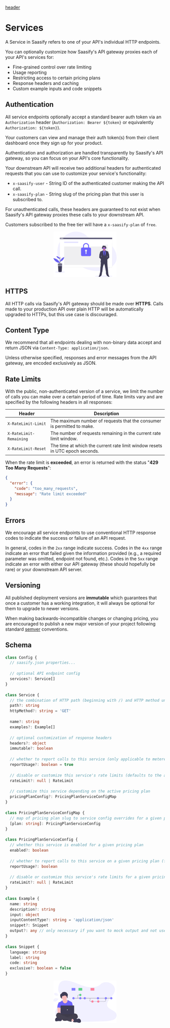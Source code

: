 [header](_header.md ':include')

# Services

A Service in Saasify refers to one of your API's individual HTTP endpoints.

You can optionally customize how Saasify's API gateway proxies each of your API's services for:

- Fine-grained control over rate limiting
- Usage reporting
- Restricting access to certain pricing plans
- Response headers and caching
- Custom example inputs and code snippets

## Authentication

All service endpoints optionally accept a standard bearer auth token via an `Authorization` header (`Authorization: Bearer ${token}` or equivalently `Authorization: ${token}`).

Your customers can view and manage their auth token(s) from their client dashboard once they sign up for your product.

Authentication and authorization are handled transparently by Saasify's API gateway, so you can focus on your API's core functionality.

Your downstream API will receive two additional headers for authenticated requests that you can use to customize your service's functionality:

- `x-saasify-user` - String ID of the authenticated customer making the API call.
- `x-saasify-plan` - String slug of the pricing plan that this user is subscribed to.

For unauthenticated calls, these headers are guaranteed to not exist when Saasify's API gateway proxies these calls to your downstream API.

Customers subscribed to the free tier will have a `x-saasify-plan` of `free`.

<p align="center">
  <img src="./_media/undraw/security.svg" alt="Security" width="200" />
</p>

## HTTPS

All HTTP calls via Saasify's API gateway should be made over **HTTPS**. Calls made to your production API over plain HTTP will be automatically upgraded to HTTPs, but this use case is discouraged.

## Content Type

We recommend that all endpoints dealing with non-binary data accept and return JSON via `Content-Type: application/json`.

Unless otherwise specified, responses and error messages from the API gateway, are encoded exclusively as JSON.

## Rate Limits

With the public, non-authenticated version of a service, we limit the number of calls you can make over a certain period of time. Rate limits vary and are specified by the following headers in all responses:

| Header                  | Description                                                                  |
| ----------------------- | ---------------------------------------------------------------------------- |
| `X-RateLimit-Limit`     | The maximum number of requests that the consumer is permitted to make.       |
| `X-RateLimit-Remaining` | The number of requests remaining in the current rate limit window.           |
| `X-RateLimit-Reset`     | The time at which the current rate limit window resets in UTC epoch seconds. |

When the rate limit is **exceeded**, an error is returned with the status "**429 Too Many Requests**":

```json
{
  "error": {
    "code": "too_many_requests",
    "message": "Rate limit exceeded"
  }
}
```

## Errors

We encourage all service endpoints to use conventional HTTP response codes to indicate the success or failure of an API request.

In general, codes in the `2xx` range indicate success. Codes in the `4xx` range indicate an error that failed given the information provided (e.g., a required parameter was omitted, endpoint not found, etc.). Codes in the `5xx` range indicate an error with either our API gateway (these should hopefully be rare) or your downstream API server.

## Versioning

All published deployment versions are **immutable** which guarantees that once a customer has a working integration, it will always be optional for them to upgrade to newer versions.

When making backwards-incompatible changes or changing pricing, you are encouraged to publish a new major version of your project following standard [semver](https://semver.org) conventions.

## Schema

```ts
class Config {
  // saasify.json properties...

  // optional API endpoint config
  services?: Service[]
}

class Service {
  // the combination of HTTP path (beginning with /) and HTTP method uniquely identify a service
  path?: string
  httpMethod?: string = 'GET'

  name?: string
  examples?: Example[]

  // optional customization of response headers
  headers?: object
  immutable?: boolean

  // whether to report calls to this service (only applicable to metered billing)
  reportUsage?: boolean = true

  // disable or customize this service's rate limits (defaults to the active pricing plan's rate limits)
  rateLimit?: null | RateLimit

  // customize this service depending on the active pricing plan
  pricingPlanConfig?: PricingPlanServiceConfigMap
}

class PricingPlanServiceConfigMap {
  // map of pricing plan slug to service config overrides for a given plan
  [plan: string]: PricingPlanServiceConfig
}

class PricingPlanServiceConfig {
  // whether this service is enabled for a given pricing plan
  enabled?: boolean

  // whether to report calls to this service on a given pricing plan (for metered usage)
  reportUsage?: boolean

  // disable or customize this service's rate limits for a given pricing plan
  rateLimit?: null | RateLimit
}

class Example {
  name: string
  description?: string
  input: object
  inputContentType?: string = 'application/json'
  snippet?: Snippet
  output?: any // only necessary if you want to mock output and not use the real output from your API
}

class Snippet {
  language: string
  label: string
  code: string
  exclusive?: boolean = false
}
```

<p align="center">
  <img src="./_media/undraw/version_control.svg" alt="API Version Control" width="200" />
</p>
